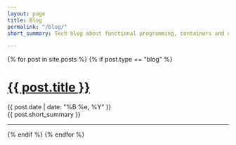 ```yaml
---
layout: page
title: Blog
permalink: "/blog/"
short_summary: Tech blog about functional programming, containers and other cool geeky stuff.

---
```


<div class="container blog-all">
    <div class="row">
        <div class="col-md-2"></div>
        <div class="col-md-8">
            <div class="posts">
                {% for post in site.posts %}
                {% if post.type == "blog" %}
                <div class="blog-entry">
                    <h1 class="post-title">
                        <a href="{{ post.url }}">{{ post.title }}</a>
                    </h1>
                    <span class="post-date">{{ post.date | date: "%B %e, %Y" }}</span>
                    <article>
                        {{ post.short_summary }}
                    </article>
                </div>
                <hr/>
                {% endif %}
                {% endfor %}
            </div>
        </div>
        <div class="col-md-2"></div>
    </div>
</div>
